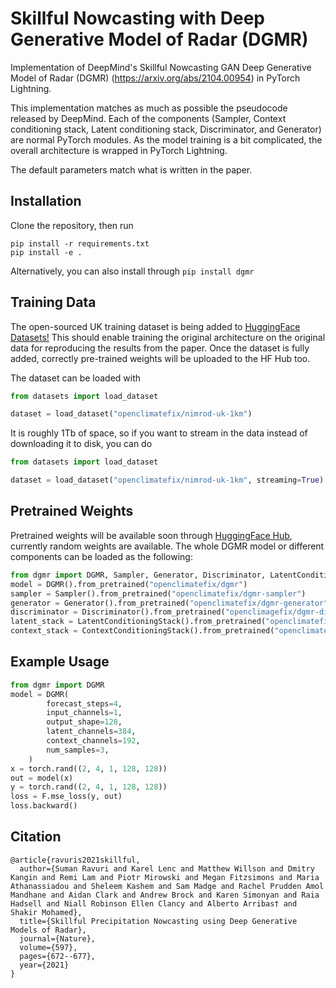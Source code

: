 # Skillful Nowcasting with Deep Generative Model of Radar (DGMR)
Implementation of DeepMind's Skillful Nowcasting GAN Deep Generative Model of Radar (DGMR) (https://arxiv.org/abs/2104.00954) in PyTorch Lightning.

This implementation matches as much as possible the pseudocode released by DeepMind. Each of the components (Sampler, Context conditioning stack, Latent conditioning stack, Discriminator, and Generator) are normal PyTorch modules. As the model training is a bit complicated, the overall architecture is wrapped in PyTorch Lightning.

The default parameters match what is written in the paper.

## Installation

Clone the repository, then run
```shell
pip install -r requirements.txt
pip install -e .
````

Alternatively, you can also install through ```pip install dgmr```

## Training Data

The open-sourced UK training dataset is being added to [HuggingFace Datasets!](https://huggingface.co/datasets/openclimatefix/nimrod-uk-1km) This should enable training the original architecture on the original data for reproducing the results from the paper. Once the dataset is fully added, correctly pre-trained weights will be uploaded to the HF Hub too.

The dataset can be loaded with

```python
from datasets import load_dataset

dataset = load_dataset("openclimatefix/nimrod-uk-1km")
```

It is roughly 1Tb of space, so if you want to stream in the data instead of downloading it to disk, you can do

```python
from datasets import load_dataset

dataset = load_dataset("openclimatefix/nimrod-uk-1km", streaming=True)
```


## Pretrained Weights

Pretrained weights will be available soon through [HuggingFace Hub](https://huggingface.co/openclimatefix), currently random weights are available. The whole DGMR model or different components can be loaded as the following:

```python
from dgmr import DGMR, Sampler, Generator, Discriminator, LatentConditioningStack, ContextConditioningStack
model = DGMR().from_pretrained("openclimatefix/dgmr")
sampler = Sampler().from_pretrained("openclimatefix/dgmr-sampler")
generator = Generator().from_pretrained("openclimatefix/dgmr-generator")
discriminator = Discriminator().from_pretrained("openclimagefix/dgmr-discriminator")
latent_stack = LatentConditioningStack().from_pretrained("openclimatefix/dgmr-latent-conditioning-stack")
context_stack = ContextConditioningStack().from_pretrained("openclimatefix/dgmr-context-conditioning-stack")
```

## Example Usage

```python
from dgmr import DGMR
model = DGMR(
        forecast_steps=4,
        input_channels=1,
        output_shape=128,
        latent_channels=384,
        context_channels=192,
        num_samples=3,
    )
x = torch.rand((2, 4, 1, 128, 128))
out = model(x)
y = torch.rand((2, 4, 1, 128, 128))
loss = F.mse_loss(y, out)
loss.backward()
```

## Citation
```
@article{ravuris2021skillful,
  author={Suman Ravuri and Karel Lenc and Matthew Willson and Dmitry Kangin and Remi Lam and Piotr Mirowski and Megan Fitzsimons and Maria Athanassiadou and Sheleem Kashem and Sam Madge and Rachel Prudden Amol Mandhane and Aidan Clark and Andrew Brock and Karen Simonyan and Raia Hadsell and Niall Robinson Ellen Clancy and Alberto Arribas† and Shakir Mohamed},
  title={Skillful Precipitation Nowcasting using Deep Generative Models of Radar},
  journal={Nature},
  volume={597},
  pages={672--677},
  year={2021}
}
```
